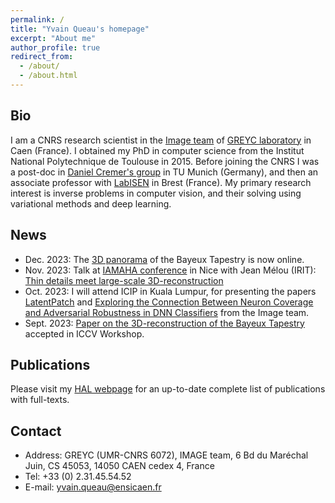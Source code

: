 ```yaml
---
permalink: /
title: "Yvain Queau's homepage"
excerpt: "About me"
author_profile: true
redirect_from: 
  - /about/
  - /about.html
---
```


Bio
------

I am a CNRS research scientist in the [Image team](https://www.greyc.fr/en/equipes/image-2/) of [GREYC laboratory](https://www.greyc.fr/) in Caen (France). I obtained my PhD in computer science from the Institut National Polytechnique de Toulouse in 2015. Before joining the CNRS I was a post-doc in [Daniel Cremer's group](https://cvg.cit.tum.de/) in TU Munich (Germany), and then an associate professor with [LabISEN](https://isen-brest.fr/labisen/) in Brest (France). My primary research interest is inverse problems in computer vision, and their solving using variational methods and deep learning. 

News
------
* Dec. 2023: The [3D panorama](https://redonmarjorie.github.io/projects/BayeuxPanorama.html) of the Bayeux Tapestry is now online. 
* Nov. 2023: Talk at [IAMAHA conference](https://iamaha.sciencesconf.org/) in Nice with Jean Mélou (IRIT): [Thin details meet large-scale 3D-reconstruction](./files/IAMAHA.pdf)
* Oct. 2023: I will attend ICIP in Kuala Lumpur, for presenting the papers [LatentPatch](https://arxiv.org/abs/2401.16830) and [Exploring the Connection Between Neuron Coverage and Adversarial Robustness in DNN Classifiers](https://laas.hal.science/GREYC-IMAGE/hal-04151746v1) from the Image team.
* Sept. 2023: [Paper on the 3D-reconstruction of the Bayeux Tapestry](https://openaccess.thecvf.com/content/ICCV2023W/e-Heritage/html/Redon_3D_Surface_Approximation_of_the_Entire_Bayeux_Tapestry_for_Improved_ICCVW_2023_paper.html) accepted in ICCV Workshop. 

Publications
------

Please visit my [HAL webpage](https://cv.hal.science/yvain-queau) for an up-to-date complete list of publications with full-texts. 


Contact
------
* Address: GREYC (UMR-CNRS 6072), IMAGE team, 6 Bd du Maréchal Juin, CS 45053, 14050 CAEN cedex 4, France
* Tel: +33 (0) 2.31.45.54.52
* E-mail: yvain.queau@ensicaen.fr

